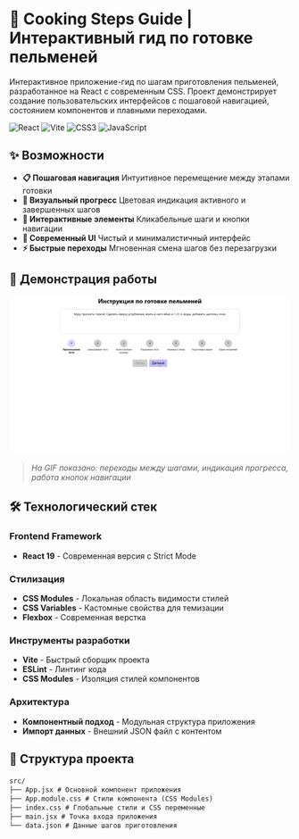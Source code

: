 # 🥟 Cooking Steps Guide | Интерактивный гид по готовке пельменей

Интерактивное приложение-гид по шагам приготовления пельменей, разработанное на React с современным CSS. Проект демонстрирует создание пользовательских интерфейсов с пошаговой навигацией, состоянием компонентов и плавными переходами.

![React](https://img.shields.io/badge/React-20232A?style=for-the-badge&logo=react&logoColor=61DAFB)
![Vite](https://img.shields.io/badge/Vite-B73BFE?style=for-the-badge&logo=vite&logoColor=FFD62E)
![CSS3](https://img.shields.io/badge/CSS3-1572B6?style=for-the-badge&logo=css3&logoColor=white)
![JavaScript](https://img.shields.io/badge/JavaScript-F7DF1E?style=for-the-badge&logo=javascript&logoColor=black)

## ✨ Возможности

- **📋 Пошаговая навигация** Интуитивное перемещение между этапами готовки
- **🎯 Визуальный прогресс** Цветовая индикация активного и завершенных шагов
- **🔄 Интерактивные элементы** Кликабельные шаги и кнопки навигации
- **🎨 Современный UI** Чистый и минималистичный интерфейс
- **⚡ Быстрые переходы** Мгновенная смена шагов без перезагрузки

## 🎥 Демонстрация работы

<!-- ВСТАВЬТЕ ВАШУ GIF-АНИМАЦИЮ ЗДЕСЬ -->
![Демонстрация работы пошагового гида](./recipes.gif)
<!-- ЗАМЕНИТЕ ВЫШЕСТОЯЩУЮ ССЫЛКУ НА ВАШУ REAL GIF -->

> *На GIF показано: переходы между шагами, индикация прогресса, работа кнопок навигации*

## 🛠️ Технологический стек

### Frontend Framework
- **React 19** - Современная версия с Strict Mode


### Стилизация
- **CSS Modules** - Локальная область видимости стилей
- **CSS Variables** - Кастомные свойства для темизации
- **Flexbox** - Современная верстка

### Инструменты разработки
- **Vite** - Быстрый сборщик проекта
- **ESLint** - Линтинг кода
- **CSS Modules** - Изоляция стилей компонентов

### Архитектура
- **Компонентный подход** - Модульная структура приложения
- **Импорт данных** - Внешний JSON файл с контентом

## 📁 Структура проекта
```
src/
├── App.jsx # Основной компонент приложения
├── App.module.css # Стили компонента (CSS Modules)
├── index.css # Глобальные стили и CSS переменные
├── main.jsx # Точка входа приложения
└── data.json # Данные шагов приготовления
```
